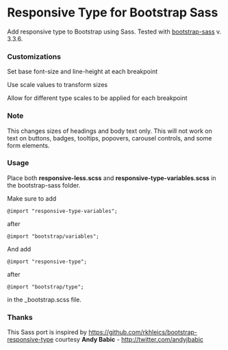 # Responsive Type for Bootstrap Sass

Add responsive type to Bootstrap using Sass. Tested with [bootstrap-sass](https://github.com/twbs/bootstrap-sass) v. 3.3.6.

### Customizations

Set base font-size and line-height at each breakpoint

Use scale values to transform sizes

Allow for different type scales to be applied for each breakpoint

### Note

This changes sizes of headings and body text only. This will not work on text on buttons, badges, tooltips, popovers, carousel controls, and some form elements.

### Usage

Place both **responsive-less.scss** and **responsive-type-variables.scss** in the bootstrap-sass folder. 

Make sure to add

```
@import "responsive-type-variables";
```

after

```
@import "bootstrap/variables";
``` 

And add

```
@import "responsive-type";
```

after

```
@import "bootstrap/type";
``` 

in the _bootstrap.scss file.

### Thanks

This Sass port is inspired by https://github.com/rkhleics/bootstrap-responsive-type courtesy **Andy Babic** - <http://twitter.com/andyjbabic>
